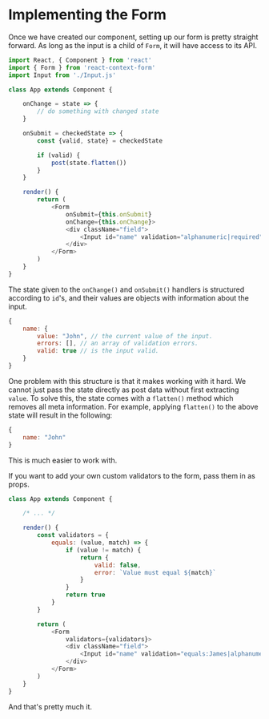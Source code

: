 # Implementing the Form

Once we have created our component, setting up our form is pretty straight forward. As long as the input is a child of `Form`, it will have access to its API.
```javascript
import React, { Component } from 'react'
import { Form } from 'react-context-form'
import Input from './Input.js'

class App extends Component {

    onChange = state => {
        // do something with changed state
    }

    onSubmit = checkedState => {
        const {valid, state} = checkedState

        if (valid) {
            post(state.flatten())
        }
    }

    render() {
        return (
            <Form
                onSubmit={this.onSubmit}
                onChange={this.onChange}>
                <div className="field">
                    <Input id="name" validation="alphanumeric|required"></Input>
                </div>
            </Form>
        )
    }
}
```
The state given to the `onChange()` and `onSubmit()` handlers is structured according to `id`'s, and their values are objects with information about the input.
```javascript
{
    name: {
        value: "John", // the current value of the input.
        errors: [], // an array of validation errors.
        valid: true // is the input valid.
    }
}
```
One problem with this structure is that it makes working with it hard. We cannot just pass the state directly as post data without first extracting `value`. To solve this,
the state comes with a `flatten()` method which removes all meta information. For example, applying `flatten()` to the above state will result in the following:
```javascript
{
    name: "John"
}
```
This is much easier to work with.

If you want to add your own custom validators to the form, pass them in as props.
```javascript
class App extends Component {

    /* ... */

    render() {
        const validators = {
            equals: (value, match) => {
                if (value != match) {
                    return {
                        valid: false,
                        error: `Value must equal ${match}`
                    }
                }
                return true
            }
        }

        return (
            <Form
                validators={validators}>
                <div className="field">
                    <Input id="name" validation="equals:James|alphanumeric|required"></Input>
                </div>
            </Form>
        )
    }
}
```

And that's pretty much it.